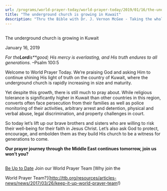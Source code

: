 ```yaml
---
url: /programs/world-prayer-today/world-prayer-today/2019/01/16/the-underground-church-is-growing-in-kuwait
title: "The underground church is growing in Kuwait"
description: "Thru the Bible with Dr. J. Vernon McGee - Taking the whole Word to the whole world"
---
```







## 
 The underground church is growing in Kuwait


January 16, 2019




*For the**Lord**is**good;* *His mercy is everlasting, and His truth endures to all generations.* –Psalm 100:5


Welcome to World Prayer Today. We’re praising God and asking Him to continue shining His light of truth on the country of Kuwait, where the underground church is rapidly increasing in size and maturity. 


Yet despite this growth, there is still much to pray about. While religious tolerance is significantly higher in Kuwait than other countries in this region, converts often face persecution from their families as well as police monitoring of their activities, arbitrary arrest and detention, physical and verbal abuse, legal discrimination, and property challenges in court.


So today let’s lift up our brave brothers and sisters who are willing to risk their well-being for their faith in Jesus Christ. Let’s also ask God to protect, encourage, and embolden them as they build His church to be a witness for generations to come.


**Our prayer journey through the Middle East continues tomorrow, join us won’t you?**







## 




[Be Up to Date](http://feeds.feedburner.com/WorldPrayerToday "World Prayer Today RSS Feed")
Join our World Prayer Team
[Why join the  

World Prayer Team?](http://ttb.org/resources/articles-news/news/2017/03/26/keep-it-up-world-prayer-team!)




